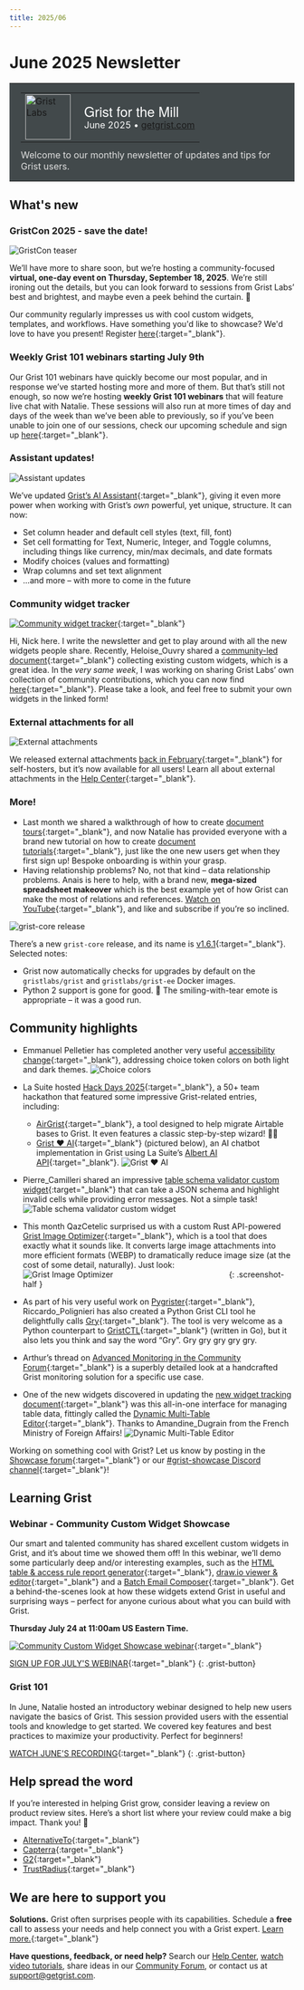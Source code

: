 ```yaml
---
title: 2025/06
---
```


# June 2025 Newsletter

<style>
  /* restore some poorly overridden defaults */
  .newsletter-header .table {
    background-color: initial;
    border: initial;
  }
  .newsletter-header .table > tbody > tr > td {
    padding: initial;
    border: initial;
    vertical-align: initial;
  }
  .newsletter-header img.header-img {
    padding: initial;
    max-width: initial;
    display: initial;
    padding: initial;
    line-height: initial;
    background-color: initial;
    border: initial;
    border-radius: initial;
    margin: initial;
  }

  /* copy newsletter styles, with a prefix for sufficient specificity */
  .newsletter-header .header {
    border: none;
    padding: 0;
    margin: 0;
  }
  .newsletter-header table > tbody > tr > td.header-image {
    width: 80px;
    padding-right: 16px;
  }
  .newsletter-header table > tbody > tr > td.header-text {
    background-color: #42494B;
    padding: 16px 20px;
  }
  .newsletter-header table.header-top {
    border: none;
    padding: 0;
    margin: 0;
    width: 100%;
  }
  .header-title {
    font-family: Helvetica Neue, Helvetica, Arial, sans-serif;
    font-size: 24px;
    line-height: 28px;
    color: #FFFFFF;
  }
  .header-month {
    color: #FFFFFF;
  }
  .header-welcome {
    margin-top: 12px;
    color: #FFFFFF;
  }
  .newsletter-summary {
    background-color: #e3fff5;
    margin: 0;
    padding: 10px;
  }
  .newsletter-summary-header {
    text-align: center;
    padding-bottom: 10px;
    border-bottom: 1px solid lightgrey;
  }
  .newsletter-summary ul {
    padding-left: 20px;
  }
  .newsletter-summary li {
    margin-bottom: 10px;
  }
  .newsletter-summary li p {
    margin: 0px
  }
</style>
<div class="newsletter-header">
<table class="header" cellpadding="0" cellspacing="0" border="0"><tr>
  <td class="header-text">
    <table class="header-top"><tr>
      <td class="header-image">
        <a href="https://www.getgrist.com">
          <img class="header-img" src="/images/newsletters/grist-labs.png" width="80" height="80" alt="Grist Labs" border="0">
        </a>
      </td>
      <td class="header-top-text">
        <div class="header-title">Grist for the Mill</div>
        <div class="header-month">June 2025
          &#8226; <a href="https://www.getgrist.com/">getgrist.com</a></div>
      </td>
    </tr></table>
    <div class="header-welcome" style="color: #e0e0e0;">
      Welcome to our monthly newsletter of updates and tips for Grist users.
    </div>
  </td>
</tr></table>
</div>

## What's new

### GristCon 2025  - save the date!

![GristCon teaser](../images/newsletters/2025-06/gristcon.png)

We’ll have more to share soon, but we’re hosting a community-focused **virtual, one-day event on Thursday, September 18, 2025**. We’re still ironing out the details, but you can look forward to sessions from Grist Labs’ best and brightest, and maybe even a peek behind the curtain. 🫣

Our community regularly impresses us with cool custom widgets, templates, and workflows. Have something you'd like to showcase? We'd love to have you present! Register [here](https://www.getgrist.com/gristcon-2025/){:target="\_blank"}.

### Weekly Grist 101 webinars starting July 9th

Our Grist 101 webinars have quickly become our most popular, and in response we’ve started hosting more and more of them. But that’s still not enough, so now we’re hosting **weekly Grist 101 webinars** that will feature live chat with Natalie. These sessions will also run at more times of day and days of the week than we’ve been able to previously, so if you’ve been unable to join one of our sessions, check our upcoming schedule and sign up [here](https://www.getgrist.com/webinars/grist-101-new-users-guide/){:target="\_blank"}.

### Assistant updates!

![Assistant updates](../images/newsletters/2025-06/ai-updates2.gif)

We’ve updated [Grist’s AI Assistant](https://www.getgrist.com/ai-assistant/){:target="\_blank"}, giving it even more power when working with Grist’s *own* powerful, yet unique, structure. It can now:

* Set column header and default cell styles (text, fill, font)
* Set cell formatting for Text, Numeric, Integer, and Toggle columns, including things like currency, min/max decimals, and date formats
* Modify choices (values and formatting)
* Wrap columns and set text alignment
* ...and more – with more to come in the future

### Community widget tracker

[![Community widget tracker](../images/newsletters/2025-06/widget-repo.gif)](https://grist-marketing.getgrist.com/oHQcp1bG7DS8/Community-Widgets/p/4){:target="\_blank"}

Hi, Nick here. I write the newsletter and get to play around with all the new widgets people share. Recently, Heloise_Ouvry shared a [community-led document](https://community.getgrist.com/t/gristhub-your-new-hub-for-templates-and-widgets/8456/7){:target="\_blank"} collecting existing custom widgets, which is a great idea. In the *very same week*, I was working on sharing Grist Labs’ own collection of community contributions, which you can now find [here](https://grist-marketing.getgrist.com/oHQcp1bG7DS8/Community-Widgets/p/4){:target="\_blank"}. Please take a look, and feel free to submit your own widgets in the linked form!

### External attachments for all

![External attachments](../images/newsletters/2025-06/external-attachments.png)

We released external attachments [back in February](https://support.getgrist.com/newsletters/2025-02/#external-attachment-storage){:target="\_blank"} for self-hosters, but it’s now available for all users! Learn all about external attachments in the [Help Center](https://support.getgrist.com/document-settings/#external-attachments){:target="\_blank"}. 

### More!

* Last month we shared a walkthrough of how to create [document tours](https://support.getgrist.com/document-tours/){:target="\_blank"}, and now Natalie has provided everyone with a brand new tutorial on how to create [document tutorials](https://support.getgrist.com/document-tutorials/){:target="\_blank"}, just like the one new users get when they first sign up! Bespoke onboarding is within your grasp.
* Having relationship problems? No, not that kind – data relationship problems. Anais is here to help, with a brand new, **mega-sized spreadsheet makeover** which is the best example yet of how Grist can make the most of relations and references. [Watch on YouTube](https://www.youtube.com/watch?v=D0mWeWe5GBI&feature=youtu.be){:target="\_blank"}, and like and subscribe if you’re so inclined. 

![grist-core release](../images/newsletters/core-release.png)

There’s a new `grist-core` release, and its name is [v1.6.1](https://github.com/gristlabs/grist-core/releases/tag/v1.6.1){:target="\_blank"}. Selected notes:

* Grist now automatically checks for upgrades by default on the `gristlabs/grist` and `gristlabs/grist-ee` Docker images.
* Python 2 support is gone for good. 🥲 The smiling-with-tear emote is appropriate – it was a good run.

## Community highlights

* Emmanuel Pelletier has completed another very useful [accessibility change](https://github.com/gristlabs/grist-core/pull/1529){:target="\_blank"}, addressing choice token colors on both light and dark themes.
![Choice colors](../images/newsletters/2025-06/choice-color-themes.gif)
* La Suite hosted [Hack Days 2025](https://hackdays.numerique.gouv.fr/){:target="\_blank"}, a 50+ team hackathon that featured some impressive Grist-related entries, including:
  - [AirGrist](https://github.com/reedery/airgrist){:target="\_blank"}, a tool designed to help migrate Airtable bases to Grist. It even features a classic step-by-step wizard! 🧙‍♂️
  - [Grist ❤️ AI](https://github.com/suitenumerique/hackdays2025/tree/main/submissions/grist-3-ia){:target="\_blank"} (pictured below), an AI chatbot implementation in Grist using La Suite’s [Albert AI API](https://alliance.numerique.gouv.fr/albert/){:target="\_blank"}.
![Grist ❤️ AI](../images/newsletters/2025-06/grist-heart-ai.png)
* Pierre_Camilleri shared an impressive [table schema validator custom widget](https://community.getgrist.com/t/new-widget-for-table-schema-validation-in-grist-beta/10213){:target="\_blank"} that can take a JSON schema and highlight invalid cells while providing error messages. Not a simple task!
![Table schema validator custom widget](../images/newsletters/2025-06/schema-validation.png)
* This month QazCetelic surprised us with a custom Rust API-powered [Grist Image Optimizer](https://github.com/QazCetelic/grist-image-optimizer){:target="\_blank"}, which is a tool that does exactly what it sounds like. It converts large image attachments into more efficient formats (WEBP) to dramatically reduce image size (at the cost of some detail, naturally). Just look:
<span style="display: inline-block; width: 75%;">![Grist Image Optimizer](../images/newsletters/2025-06/gio.png)</span>
{: .screenshot-half }

* As part of his very useful work on [Pygrister](https://community.getgrist.com/t/pygrister-a-python-client-for-the-grist-api/5015/16){:target="\_blank"}, Riccardo_Polignieri has also created a Python Grist CLI tool he delightfully calls [Gry](https://github.com/ricpol/pygrister?tab=readme-ov-file#gry-the-grist-cli-tool){:target="\_blank"}. The tool is very welcome as a Python counterpart to [GristCTL](https://github.com/Ville-Eurometropole-Strasbourg/grist-ctl){:target="\_blank"} (written in Go), but it also lets you think and say the word “Gry”. Gry gry gry gry gry.
* Arthur’s thread on [Advanced Monitoring in the Community Forum](https://community.getgrist.com/t/advanced-monitoring-for-grist-core/10265){:target="\_blank"} is a superbly detailed look at a handcrafted Grist monitoring solution for a specific use case.
* One of the new widgets discovered in updating the [new widget tracking document](https://grist-marketing.getgrist.com/oHQcp1bG7DS8/Community-Widgets/p/4){:target="\_blank"} was this all-in-one interface for managing table data, fittingly called the [Dynamic Multi-Table Editor](https://github.com/gristgouv/mae-custom-widgets/tree/main/multi-table-editor){:target="\_blank"}. Thanks to Amandine_Dugrain from the French Ministry of Foreign Affairs!
![Dynamic Multi-Table Editor](../images/newsletters/2025-06/mte2.gif)

Working on something cool with Grist? Let us know by posting in the [Showcase forum](https://community.getgrist.com/c/showcase/8){:target="\_blank"} or our [#grist-showcase Discord channel](https://discord.gg/MYKpYQ3fbP){:target="\_blank"}!

## Learning Grist

### Webinar - Community Custom Widget Showcase

Our smart and talented community has shared excellent custom widgets in Grist, and it’s about time we showed them off! In this webinar, we’ll demo some particularly deep and/or interesting examples, such as the [HTML table & access rule report generator](https://forum.grist.libre.sh/t/custom-widget-quelques-widgets-grist/1007){:target="\_blank"}, [draw.io viewer & editor](https://community.getgrist.com/t/draw-io-viewer-and-editor-custom-widget/9362){:target="\_blank"} and a [Batch Email Composer](https://community.getgrist.com/t/new-custom-widget-batch-email-composer-with-bcc-management/7992){:target="\_blank"}. Get a behind-the-scenes look at how these widgets extend Grist in useful and surprising ways – perfect for anyone curious about what you can build with Grist.

**Thursday July 24 at 11:00am US Eastern Time.**

[![Community Custom Widget Showcase webinar](../images/newsletters/2025-06/webinar.png)](https://www.getgrist.com/webinars/community-custom-widget-showcase/?utm_source=support-newsletter&utm_medium=internal&utm_campaign=build-webinar&utm_term=july-2025){:target="\_blank"}

[SIGN UP FOR JULY'S WEBINAR](https://www.getgrist.com/webinars/community-custom-widget-showcase/?utm_source=support-newsletter&utm_medium=internal&utm_campaign=build-webinar&utm_term=july-2025){:target="\_blank"}
{: .grist-button}

### Grist 101

In June, Natalie hosted an introductory webinar designed to help new users navigate the basics of Grist. This session provided users with the essential tools and knowledge to get started. We covered key features and best practices to maximize your productivity. Perfect for beginners!

[WATCH JUNE'S RECORDING](https://www.getgrist.com/webinars/grist-101-new-users-guide-june-2025/){:target="\_blank"}
{: .grist-button}

## Help spread the word
If you’re interested in helping Grist grow, consider leaving a review on product review sites. Here’s a short list where your review could make a big impact. Thank you! 🙏

* [AlternativeTo](https://alternativeto.net/software/grist/about/){:target="\_blank"}
* [Capterra](https://www.capterra.com/p/232821/Grist/){:target="\_blank"}
* [G2](https://www.g2.com/products/grist){:target="\_blank"}
* [TrustRadius](https://www.trustradius.com/products/grist/){:target="\_blank"}

## We are here to support you

**Solutions.** Grist often surprises people with its capabilities. Schedule a **free** call to assess your needs and help connect you with a Grist expert. [Learn more.](https://www.getgrist.com/solutions/){:target="\_blank"}

**Have questions, feedback, or need help?** Search our [Help Center](../index.md), [watch video tutorials](https://www.youtube.com/channel/UCx0ioQrrC-bIrkmZ7ZULr0g/playlists), share ideas in our [Community Forum](https://community.getgrist.com), or contact us at <support@getgrist.com>.